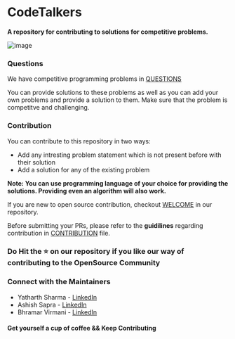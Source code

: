 # CodeTalkers

**A repository for contributing to solutions for competitive problems.**

![image](https://user-images.githubusercontent.com/30123482/96348563-760c8380-10c7-11eb-9cc4-27877650d550.png)

### Questions
We have competitive programming problems in [QUESTIONS](QUESTIONS.md)

You can provide solutions to these problems as well as you can add your own problems and provide a solution to them.
Make sure that the problem is competitve and challenging.

### Contribution
You can contribute to this repository in two ways:
- Add any intresting problem statement which is not present before with their solution
- Add a solution for any of the existing problem 

**Note: You can use programming language of your choice for providing the solutions. Providing even an algorithm will also work.**

If you are new to open source contribution, checkout [WELCOME](WELCOME.md) in our repository.

Before submitting your PRs, please refer to the **guidilines** regarding contribution in [CONTRIBUTION](CONTRIBUTION.md) file.

### Do Hit the ⭐ on our repository if you like our way of contributing to the OpenSource Community

### Connect with the Maintainers
* Yatharth Sharma - [LinkedIn](https://www.linkedin.com/in/yatharth7/)
* Ashish Sapra    - [LinkedIn](https://www.linkedin.com/in/ashish-sapra/)
* Bhramar Virmani - [LinkedIn](https://www.linkedin.com/in/bhramarv021/)


#### Get yourself a cup of coffee && Keep Contributing


